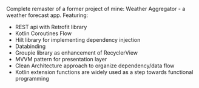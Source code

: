 Complete remaster of a former project of mine: Weather Aggregator - a weather forecast app.
Featuring:
- REST api with Retrofit library
- Kotlin Coroutines Flow
- Hilt library for implementing dependency injection
- Databinding
- Groupie library as enhancement of RecyclerView
- MVVM pattern for presentation layer
- Clean Architecture approach to organize dependency/data flow
- Kotlin extension functions are widely used as a step towards functional programming
